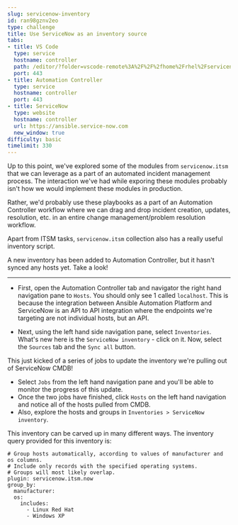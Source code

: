 ```yaml
---
slug: servicenow-inventory
id: ran98gznv2eo
type: challenge
title: Use ServiceNow as an inventory source
tabs:
- title: VS Code
  type: service
  hostname: controller
  path: /editor/?folder=vscode-remote%3A%2F%2F%2fhome%2Frhel%2Fservicenow_project
  port: 443
- title: Automation Controller
  type: service
  hostname: controller
  port: 443
- title: ServiceNow
  type: website
  hostname: controller
  url: https://ansible.service-now.com
  new_window: true
difficulty: basic
timelimit: 330
---
```

Up to this point, we've explored some of the modules from `servicenow.itsm` that we can leverage as a part of an automated incident management process. The interaction we've had while exporing these modules probably isn't how we would implement these modules in production.

Rather, we'd probably use these playbooks as a part of an Automation Controller workflow where we can drag and drop incident creation, updates, resolution, etc. in an entire change management/problem resolution workflow.

Apart from ITSM tasks, `servicenow.itsm` collection also has a really useful inventory script.

A new inventory has been added to Automation Controller, but it hasn't synced any hosts yet. Take a look!

---

- First, open the Automation Controller tab and navigator the right hand navigation pane to `Hosts`. You should only see 1 called `localhost`. This is because the integration between Ansible Automation Platform and ServiceNow is an API to API integration where the endpoints we're targeting are not individual hosts, but an API.

- Next, using the left hand side navigation pane, select `Inventories`. What's new here is the `ServiceNow inventory` - click on it. Now, select the `Sources` tab and the `Sync all` button.

This just kicked of a series of jobs to update the inventory we're pulling out of ServiceNow CMDB!
- Select `Jobs` from the left hand navigation pane and you'll be able to monitor the progress of this update.
- Once the two jobs have finished, click `Hosts` on the left hand navigation and notice all of the hosts pulled from CMDB.
- Also, explore the hosts and groups in `Inventories > ServiceNow inventory`.

This inventory can be carved up in many different ways. The inventory query provided for this inventory is:
```
# Group hosts automatically, according to values of manufacturer and os columns.
# Include only records with the specified operating systems.
# Groups will most likely overlap.
plugin: servicenow.itsm.now
group_by:
  manufacturer:
  os:
    includes:
      - Linux Red Hat
      - Windows XP
```